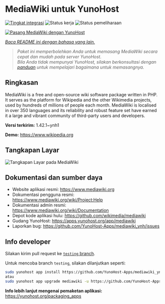 <!--
N.B.: README ini dibuat secara otomatis oleh <https://github.com/YunoHost/apps/tree/master/tools/readme_generator>
Ini TIDAK boleh diedit dengan tangan.
-->

# MediaWiki untuk YunoHost

[![Tingkat integrasi](https://apps.yunohost.org/badge/integration/mediawiki)](https://ci-apps.yunohost.org/ci/apps/mediawiki/)
![Status kerja](https://apps.yunohost.org/badge/state/mediawiki)
![Status pemeliharaan](https://apps.yunohost.org/badge/maintained/mediawiki)

[![Pasang MediaWiki dengan YunoHost](https://install-app.yunohost.org/install-with-yunohost.svg)](https://install-app.yunohost.org/?app=mediawiki)

*[Baca README ini dengan bahasa yang lain.](./ALL_README.md)*

> *Paket ini memperbolehkan Anda untuk memasang MediaWiki secara cepat dan mudah pada server YunoHost.*  
> *Bila Anda tidak mempunyai YunoHost, silakan berkonsultasi dengan [panduan](https://yunohost.org/install) untuk mempelajari bagaimana untuk memasangnya.*

## Ringkasan

MediaWiki is a free and open-source wiki software package written in PHP. It serves as the platform for Wikipedia and the other Wikimedia projects, used by hundreds of millions of people each month. MediaWiki is localised in over 350 languages and its reliability and robust feature set have earned it a large and vibrant community of third-party users and developers.


**Versi terkirim:** 1.42.1~ynh1

**Demo:** <https://www.wikipedia.org>

## Tangkapan Layar

![Tangkapan Layar pada MediaWiki](./doc/screenshots/screenshot.png)

## Dokumentasi dan sumber daya

- Website aplikasi resmi: <https://www.mediawiki.org>
- Dokumentasi pengguna resmi: <https://www.mediawiki.org/wiki/Project:Help>
- Dokumentasi admin resmi: <https://www.mediawiki.org/wiki/Documentation>
- Depot kode aplikasi hulu: <https://github.com/wikimedia/mediawiki>
- Gudang YunoHost: <https://apps.yunohost.org/app/mediawiki>
- Laporkan bug: <https://github.com/YunoHost-Apps/mediawiki_ynh/issues>

## Info developer

Silakan kirim pull request ke [`testing` branch](https://github.com/YunoHost-Apps/mediawiki_ynh/tree/testing).

Untuk mencoba branch `testing`, silakan dilanjutkan seperti:

```bash
sudo yunohost app install https://github.com/YunoHost-Apps/mediawiki_ynh/tree/testing --debug
atau
sudo yunohost app upgrade mediawiki -u https://github.com/YunoHost-Apps/mediawiki_ynh/tree/testing --debug
```

**Info lebih lanjut mengenai pemaketan aplikasi:** <https://yunohost.org/packaging_apps>
